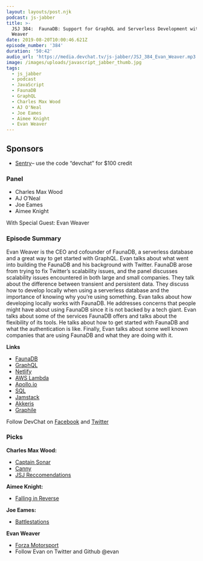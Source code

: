 ```yaml
---
layout: layouts/post.njk
podcast: js-jabber
title: >-
  JSJ 384:  FaunaDB: Support for GraphQL and Serverless Development with Evan
  Weaver
date: 2019-08-20T10:00:46.621Z
episode_number: '384'
duration: '50:42'
audio_url: 'https://media.devchat.tv/js-jabber/JSJ_384_Evan_Weaver.mp3'
image: /images/uploads/javascript_jabber_thumb.jpg
tags:
  - js_jabber
  - podcast
  - JavaScript
  - FaunaDB
  - GraphQL
  - Charles Max Wood
  - AJ O'Neal
  - Joe Eames
  - Aimee Knight
  - Evan Weaver
---
```

## **Sponsors**



*   [Sentry](http://sentry.io/)– use the code “devchat” for $100 credit 


### **Panel**



*   Charles Max Wood
*   AJ O’Neal
*   Joe Eames
*   Aimee Knight

With Special Guest: Evan Weaver


### **Episode Summary**

Evan Weaver is the CEO and cofounder of FaunaDB, a serverless database and a great way to get started with GraphQL. Evan talks about what went into building the FaunaDB and his background with Twitter. FaunaDB arose from trying to fix Twitter’s scalability issues, and the panel discusses scalability issues encountered in both large and small companies. They talk about the difference between transient and persistent data. They discuss how to develop locally when using a serverless database and the importance of knowing why you’re using something. Evan talks about how developing locally works with FaunaDB. He addresses concerns that people might have about using FaunaDB since it is not backed by a tech giant. Evan talks about some of the services FaunaDB offers and talks about the flexibility of its tools. He talks about how to get started with FaunaDB and what the authentication is like. Finally, Evan talks about some well known companies that are using FaunaDB and what they are doing with it. 

**Links**



*   [FaunaDB](https://fauna.com/)
*   [GraphQL](https://graphql.org/)
*   [Netlify](https://www.netlify.com/)
*   [AWS Lambda](https://aws.amazon.com/lambda/)
*   [Apollo.io](https://www.apollo.io/)
*   [SQL](https://www.w3schools.com/sql/)
*   [Jamstack](https://jamstack.org/) 
*   [Akkeris](https://github.com/akkeris)
*   [Graphile](https://www.graphile.org/postgraphile/)

Follow DevChat on [Facebook](https://www.facebook.com/DevChattv/?__tn__=%2Cd%2CP-R&eid=ARDBDrBnK71PDmx_8gE_IeIEo5SnM7cyzylVBjAwfaOo1ck_6q3GXuRBfaUQZaWVvFGyEVjrhDwnS_tV) and [Twitter](https://twitter.com/devchattv?lang=en)


### **Picks**

**Charles Max Wood:**



*   [Captain Sonar](https://boardgamegeek.com/boardgame/171131/captain-sonar)
*   [Canny](https://canny.io/)
*   [JSJ Reccomendations](https://devchat.tv/js-jabber/recommend/)

**Aimee Knight:**



*   [Falling in Reverse](https://open.spotify.com/artist/2CmaKO2zEGJ1NWpS1yfVGz?si=qxH3wrImTI-zuBXAcHOZ2g)

**Joe Eames:**



*   [Battlestations](https://boardgamegeek.com/boardgame/196712/battlestations-second-edition)

**Evan Weaver**



*   [Forza Motorsport](https://www.forzamotorsport.net/)
*   Follow Evan on Twitter and Github @evan

<!-- Docs to Markdown version 1.0β17 -->
